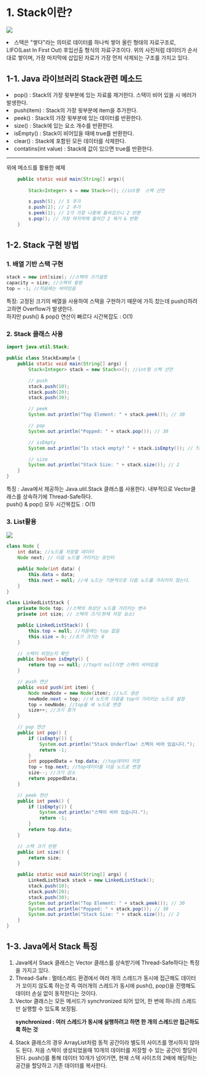 # 1. Stack이란?
![](https://img1.daumcdn.net/thumb/R1280x0/?scode=mtistory2&fname=https%3A%2F%2Fblog.kakaocdn.net%2Fdn%2FVDUzr%2FbtsiPQL4WVv%2Fp0tPYOEX8J1xj0aokVwttK%2Fimg.png)
<li> 스택은 "쌓다"라는 의미로 데이터를 하나씩 쌓아 올린 형태의 자료구조로, LIFO(Last In First Out) 후입선출 형식의 자료구조이다. 위의 사진처럼 데이터가 순서대로 쌓이며, 가장 마지막에 삽입된 자료가 가장 먼저 삭제되는 구조를 가지고 있다. 
<br>

## 1-1. Java 라이브러리 Stack관련 메소드

<li>pop() : Stack의 가장 윗부분에 있는 자료를 제거한다. 스택이 비어 있을 시 에러가 발생한다.
<li>push(item) : Stack의 가장 윗부분에 item을 추가한다.
<li>peek() : Stack의 가장 윗부분에 있는 데이터를 반환한다.
<li>size() : Stack에 있는 요소 개수를 반환한다.
<li>isEmpty() : Stack이 비어있을 때에 true를 반환한다.
<li>clear() : Stack에 포함된 모든 데이터를 삭제한다.
<li>contatins(int value) : Stack에 값이 있으면 true를 반환한다.

<hr>
위에 메소드를 활용한 예제<br>

```java
    public static void main(String[] args){
        
        Stack<Integer> s = new Stack<>(); //int형  스택 선언

        s.push(5); // 5 추가
        s.push(2); // 2 추가
        s.peek(1); // 2가 가장 나중에 들어갔으니 2 반환
        s.pop(); // 가장 마지막에 들어간 2 제거 & 반환
    }
```

## 1-2. Stack 구현 방법
### 1. 배열 기반 스택 구현

```java
stack = new int[size]; //스택의 크기설정
capacity = size; //스택의 용량
top = -1; //처음에는 비어있음
```
특징: 고정된 크기의 배열을 사용하여 스택을 구현하기 때문에 가득 찼는데 push()하려고하면 Overflow가 발생한다.
<br> 하지만 push() & pop() 연산이 빠르다 시간복잡도 : O(1)

### 2. Stack 클래스 사용

```java
import java.util.Stack;

public class StackExample {
    public static void main(String[] args) {
        Stack<Integer> stack = new Stack<>(); //int형 스택 선언

        // push
        stack.push(10);
        stack.push(20);
        stack.push(30);

        // peek
        System.out.println("Top Element: " + stack.peek()); // 30

        // pop
        System.out.println("Popped: " + stack.pop()); // 30

        // isEmpty
        System.out.println("Is stack empty? " + stack.isEmpty()); // false

        // size
        System.out.println("Stack Size: " + stack.size()); // 2
    }
}
```
특징 : Java에서 제공하는 Java.util.Stack<T> 클래스를 사용한다. 내부적으로 Vector클래스를 상속하기에 Thread-Safe하다.
<br> push() & pop() 모두 시간복잡도 : O(1)

### 3. List활용 

![](https://blog.kakaocdn.net/dn/dZoWKB/btq5g5oMG07/5trCuDegjPwHtB7kdTUmkk/img.png)

```java
class Node {
    int data; //노드를 저장할 데이터
    Node next; // 다음 노드를 가리키는 포인터

    public Node(int data) {
        this.data = data;
        this.next = null; //새 노드는 기본적으로 다음 노드를 가리키지 않는다.
    }
}

class LinkedListStack {
    private Node top; //스택의 최상단 노드를 가리키는 변수
    private int size; // 스택의 크기(현재 저장 요소)

    public LinkedListStack() {
        this.top = null; //처음에는 top 없음
        this.size = 0; //초기 크기는 0
    }

    // 스택이 비었는지 확인
    public boolean isEmpty() {
        return top == null; //top이 null이면 스택이 비어있음
    }

    // push 연산
    public void push(int item) {
        Node newNode = new Node(item); //노드 생성
        newNode.next = top; //새 노드의 다음을 top이 가리키는 노드로 설정
        top = newNode; //top을 새 노드로 변경
        size++; //크기 증가
    }

    // pop 연산
    public int pop() {
        if (isEmpty()) {
            System.out.println("Stack Underflow! 스택이 비어 있습니다.");
            return -1;
        }
        int poppedData = top.data; //top데이터 저장
        top = top.next; //top데이터를 다음 노드로 변경
        size--; //크기 감소
        return poppedData;
    }

    // peek 연산
    public int peek() {
        if (isEmpty()) {
            System.out.println("스택이 비어 있습니다.");
            return -1;
        }
        return top.data;
    }

    // 스택 크기 반환
    public int size() {
        return size;
    }

    public static void main(String[] args) {
        LinkedListStack stack = new LinkedListStack();
        stack.push(10);
        stack.push(20);
        stack.push(30);
        System.out.println("Top Element: " + stack.peek()); // 30
        System.out.println("Popped: " + stack.pop()); // 30
        System.out.println("Stack Size: " + stack.size()); // 2
    }
}

```

## 1-3. Java에서 Stack 특징
<ol>
<li> Java에서 Stack 클래스는 Vector 클래스를 상속받기에 Thread-Safe하다는 특징을 가지고 있다.

<li> Thread-Safe : 멀테스레드 환경에서 여러 개의 스레드가 동시에 접근해도 데이터가 꼬이지 않도록 하는것
                    즉 여러개의 스레드가 동시에 push(), pop()을 진행해도 데이터 손실 없이 동작한다는 것이다.

<li> Vector 클래스는 모든 메서드가 synchronized 되어 있어, 한 번에 하나의 스레드만 실행할 수 있도록 보장됨.

<br>

**synchronized : 여러 스레드가 동시에 실행하려고 하면 한 개의 스레드만 접근하도록 하는 것**

<li> Stack 클래스의 경우 ArrayList처럼 동적 공간이라 별도의 사이즈를 명시하지 않아도 된다. 처음 스택이 생성되었을때 10개의 데이터를 저장할 수 있는 공간이 할당이 된다. push()를 통해 데이터 10개가 넘어가면, 현재 스택 사이즈의 2배에 해당하는 공간을 할당하고 기존 데이터를 복사한다.